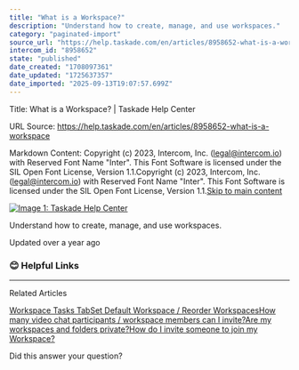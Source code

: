 ```yaml
---
title: "What is a Workspace?"
description: "Understand how to create, manage, and use workspaces."
category: "paginated-import"
source_url: "https://help.taskade.com/en/articles/8958652-what-is-a-workspace"
intercom_id: "8958652"
state: "published"
date_created: "1708097361"
date_updated: "1725637357"
date_imported: "2025-09-13T19:07:57.699Z"
---
```


Title: What is a Workspace? | Taskade Help Center

URL Source: https://help.taskade.com/en/articles/8958652-what-is-a-workspace

Markdown Content:
Copyright (c) 2023, Intercom, Inc. (legal@intercom.io) with Reserved Font Name "Inter". This Font Software is licensed under the SIL Open Font License, Version 1.1.Copyright (c) 2023, Intercom, Inc. (legal@intercom.io) with Reserved Font Name "Inter". This Font Software is licensed under the SIL Open Font License, Version 1.1.[Skip to main content](https://help.taskade.com/en/articles/8958652-what-is-a-workspace#main-content)

[![Image 1: Taskade Help Center](https://downloads.intercomcdn.com/i/o/490280/d14603621e78c833c2d0e66f/2d1230f35f3009fff25b2989e93312a5.png)](https://help.taskade.com/en/)

Understand how to create, manage, and use workspaces.

Updated over a year ago

### 😊 Helpful Links

* * *

Related Articles

[Workspace Tasks Tab](https://help.taskade.com/en/articles/8958490-workspace-tasks-tab)[Set Default Workspace / Reorder Workspaces](https://help.taskade.com/en/articles/8958491-set-default-workspace-reorder-workspaces)[How many video chat participants / workspace members can I invite?](https://help.taskade.com/en/articles/8958651-how-many-video-chat-participants-workspace-members-can-i-invite)[Are my workspaces and folders private?](https://help.taskade.com/en/articles/8958653-are-my-workspaces-and-folders-private)[How do I invite someone to join my Workspace?](https://help.taskade.com/en/articles/8958654-how-do-i-invite-someone-to-join-my-workspace)

Did this answer your question?
